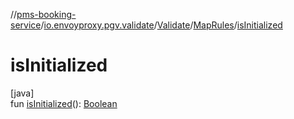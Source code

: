 //[pms-booking-service](../../../../index.md)/[io.envoyproxy.pgv.validate](../../index.md)/[Validate](../index.md)/[MapRules](index.md)/[isInitialized](is-initialized.md)

# isInitialized

[java]\
fun [isInitialized](is-initialized.md)(): [Boolean](https://kotlinlang.org/api/core/kotlin-stdlib/kotlin/-boolean/index.html)